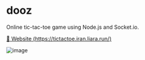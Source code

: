 # dooz
Online tic-tac-toe game using Node.js and Socket.io.

[🔗 Website (https://tictactoe.iran.liara.run/)](https://tictactoe.iran.liara.run/)

![image](https://github.com/mitinull/dooz/assets/80200060/4ac8c5bd-1af7-4c16-bfe7-2ef59ee3638e)
